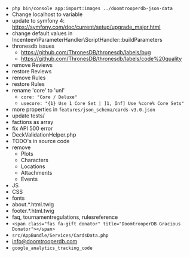 * `php bin/console app:import:images ../doomtrooperdb-json-data`
* Change localhost to variable
* update to symfony 4: https://symfony.com/doc/current/setup/upgrade_major.html
* change default values in Incenteev\ParameterHandler\ScriptHandler::buildParameters
* thronesdb issues
  * https://github.com/ThronesDB/thronesdb/labels/bug
  * https://github.com/ThronesDB/thronesdb/labels/code%20quality
* remove Reviews
* restore Reviews
* remove Rules
* restore Rules
* rename 'core' to 'unl'
  * `core: "Core / Deluxe"`
  * `usecore: "{1} Use 1 Core Set | ]1, Inf] Use %core% Core Sets"`
* more properties in `features/json_schema/cards-v3.0.json`
* update tests/
* factions as array
* fix API 500 error
* DeckValidationHelper.php
* TODO's in source code
* remove
  * Plots
  * Characters
  * Locations
  * Attachments
  * Events
* JS
* CSS
* fonts
* about.*.html.twig
* footer.*.html.twig
* faq, tournamentregulations, rulesreference
* `<span class="fas fa-gift donator" title="DoomtrooperDB Gracious Donator"></span>`
* `src/AppBundle/Services/CardsData.php`
* info@doomtrooperdb.com
* `google_analytics_tracking_code`

